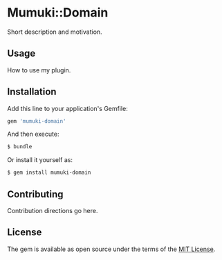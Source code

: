 # Mumuki::Domain
Short description and motivation.

## Usage
How to use my plugin.

## Installation
Add this line to your application's Gemfile:

```ruby
gem 'mumuki-domain'
```

And then execute:
```bash
$ bundle
```

Or install it yourself as:
```bash
$ gem install mumuki-domain
```

## Contributing
Contribution directions go here.

## License
The gem is available as open source under the terms of the [MIT License](http://opensource.org/licenses/MIT).
